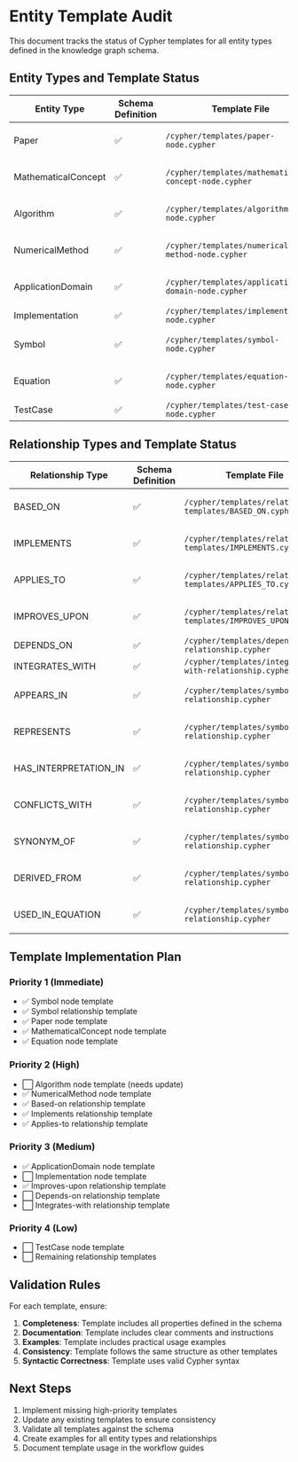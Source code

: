 # Entity Template Audit

This document tracks the status of Cypher templates for all entity types defined in the knowledge graph schema.

## Entity Types and Template Status

| Entity Type | Schema Definition | Template File | Status | Last Updated |
|-------------|------------------|--------------|--------|--------------|
| Paper | ✅ | `/cypher/templates/paper-node.cypher` | ✅ | March 20, 2025 |
| MathematicalConcept | ✅ | `/cypher/templates/mathematical-concept-node.cypher` | ✅ | March 20, 2025 |
| Algorithm | ✅ | `/cypher/templates/algorithm-node.cypher` | ✅ | March 19, 2025 |
| NumericalMethod | ✅ | `/cypher/templates/numerical-method-node.cypher` | ✅ | March 20, 2025 |
| ApplicationDomain | ✅ | `/cypher/templates/application-domain-node.cypher` | ✅ | March 20, 2025 |
| Implementation | ✅ | `/cypher/templates/implementation-node.cypher` | Missing | - |
| Symbol | ✅ | `/cypher/templates/symbol-node.cypher` | ✅ | March 19, 2025 |
| Equation | ✅ | `/cypher/templates/equation-node.cypher` | ✅ | March 20, 2025 |
| TestCase | ✅ | `/cypher/templates/test-case-node.cypher` | Missing | - |

## Relationship Types and Template Status

| Relationship Type | Schema Definition | Template File | Status | Last Updated |
|------------------|------------------|--------------|--------|--------------|
| BASED_ON | ✅ | `/cypher/templates/relationship-templates/BASED_ON.cypher` | ✅ | March 20, 2025 |
| IMPLEMENTS | ✅ | `/cypher/templates/relationship-templates/IMPLEMENTS.cypher` | ✅ | March 20, 2025 |
| APPLIES_TO | ✅ | `/cypher/templates/relationship-templates/APPLIES_TO.cypher` | ✅ | March 20, 2025 |
| IMPROVES_UPON | ✅ | `/cypher/templates/relationship-templates/IMPROVES_UPON.cypher` | ✅ | March 20, 2025 |
| DEPENDS_ON | ✅ | `/cypher/templates/depends-on-relationship.cypher` | Missing | - |
| INTEGRATES_WITH | ✅ | `/cypher/templates/integrates-with-relationship.cypher` | Missing | - |
| APPEARS_IN | ✅ | `/cypher/templates/symbol-relationship.cypher` | ✅ | March 19, 2025 |
| REPRESENTS | ✅ | `/cypher/templates/symbol-relationship.cypher` | ✅ | March 19, 2025 |
| HAS_INTERPRETATION_IN | ✅ | `/cypher/templates/symbol-relationship.cypher` | ✅ | March 19, 2025 |
| CONFLICTS_WITH | ✅ | `/cypher/templates/symbol-relationship.cypher` | ✅ | March 19, 2025 |
| SYNONYM_OF | ✅ | `/cypher/templates/symbol-relationship.cypher` | ✅ | March 19, 2025 |
| DERIVED_FROM | ✅ | `/cypher/templates/symbol-relationship.cypher` | ✅ | March 19, 2025 |
| USED_IN_EQUATION | ✅ | `/cypher/templates/symbol-relationship.cypher` | ✅ | March 19, 2025 |

## Template Implementation Plan

### Priority 1 (Immediate)
- ✅ Symbol node template
- ✅ Symbol relationship template
- ✅ Paper node template
- ✅ MathematicalConcept node template
- ✅ Equation node template

### Priority 2 (High)
- ⬜ Algorithm node template (needs update)
- ✅ NumericalMethod node template
- ✅ Based-on relationship template
- ✅ Implements relationship template
- ✅ Applies-to relationship template

### Priority 3 (Medium)
- ✅ ApplicationDomain node template
- ⬜ Implementation node template
- ✅ Improves-upon relationship template
- ⬜ Depends-on relationship template
- ⬜ Integrates-with relationship template

### Priority 4 (Low)
- ⬜ TestCase node template
- ⬜ Remaining relationship templates

## Validation Rules

For each template, ensure:

1. **Completeness**: Template includes all properties defined in the schema
2. **Documentation**: Template includes clear comments and instructions
3. **Examples**: Template includes practical usage examples
4. **Consistency**: Template follows the same structure as other templates
5. **Syntactic Correctness**: Template uses valid Cypher syntax

## Next Steps

1. Implement missing high-priority templates
2. Update any existing templates to ensure consistency
3. Validate all templates against the schema
4. Create examples for all entity types and relationships
5. Document template usage in the workflow guides
